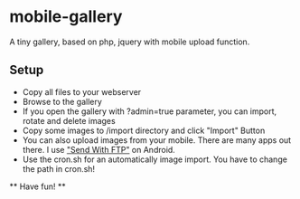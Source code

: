 # mobile-gallery
A tiny gallery, based on php, jquery with mobile upload function.

## Setup

* Copy all files to your webserver
* Browse to the gallery
* If you open the gallery with ?admin=true parameter, you can import, rotate and delete images
* Copy some images to /import directory and click "Import" Button
* You can also upload images from your mobile. There are many apps out there. I use ["Send With FTP"](http://michael.totschnig.org/SendWithFtp/) on Android.
* Use the cron.sh for an automatically image import. You have to change the path in cron.sh!

** Have fun! **